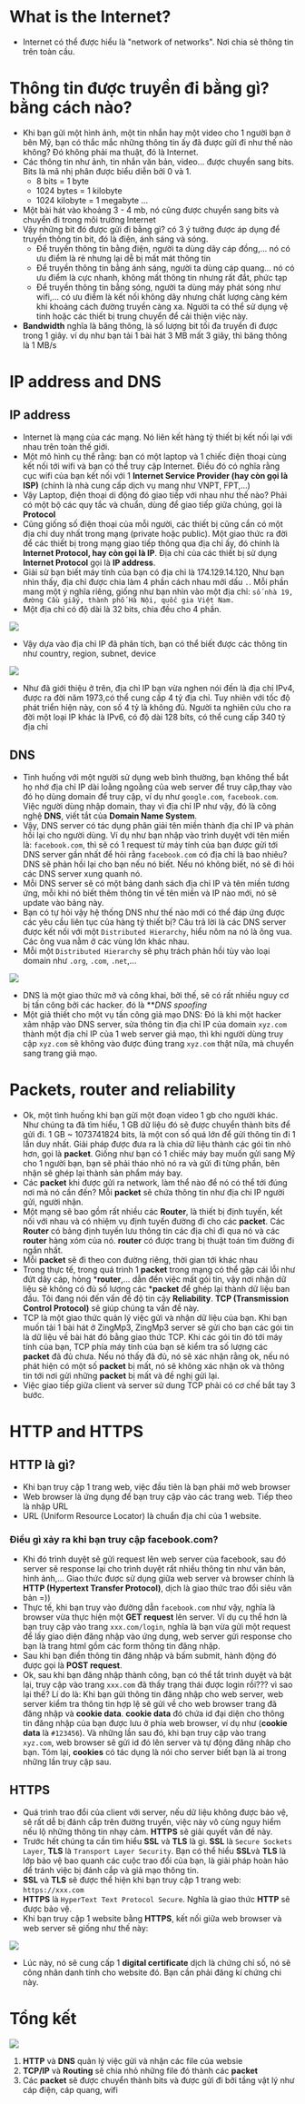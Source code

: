 # What is the Internet?
- Internet có thể được hiểu là "network of networks". Nơi chia sẻ thông tin trên toàn cầu.

# Thông tin được truyền đi bằng gì? bằng cách nào?
- Khi bạn gửi một hình ảnh, một tin nhắn hay một video cho 1 người bạn ở bên Mỹ, bạn có thắc mắc những thông tin ấy đã được gửi đi như thế nào không? Đó không phải ma thuật, đó là Internet.
- Các thông tin như ảnh, tin nhắn văn bản, video... được chuyển sang bits. Bits là mã nhị phân được biểu diễn bởi 0 và 1.
  - 8 bits = 1 byte
  - 1024 bytes = 1 kilobyte
  - 1024 kilobyte = 1 megabyte
  ...
- Một bài hát vào khoảng 3 - 4 mb, nó cũng được chuyển sang bits và chuyển đi trong môi trường Internet
- Vậy những bit đó được gửi đi bằng gì? có 3 ý tưởng được áp dụng để truyền thông tin bit, đó là điện, ánh sáng và sóng.
  - Để truyền thông tin bằng điện, người ta dùng dây cáp đồng,... nó có ưu điểm là rẻ nhưng lại dễ bị mất mát thông tin
  - Để truyền thông tin bằng ánh sáng, người ta dùng cáp quang... nó có ưu điểm là cực nhanh, không mất thông tin nhưng rất đắt, phức tạp
  - Để truyền thông tin bằng sóng, người ta dùng máy phát sóng như wifi,... có ưu điểm là kết nối không dây nhưng chất lượng càng kém khi khoảng cách đường truyền càng xa. Người ta có thể sử dụng vệ tinh hoặc các thiết bị trung chuyển để cải thiện việc này.
- **Bandwidth** nghĩa là băng thông, là số lượng bit tối đa truyền đi được trong 1 giây. ví dụ như bạn tải 1 bài hát 3 MB mất 3 giây, thì băng thông là 1 MB/s

# IP address and DNS
## IP address
- Internet là mạng của các mạng. Nó liên kết hàng tỷ thiết bị kết nối lại với nhau trên toàn thế giới. 
- Một mô hình cụ thể rằng: bạn có một laptop và 1 chiếc điện thoại cùng kết nối tới wifi và bạn có thể truy cập Internet. Điều đó có nghĩa rằng cục wifi của bạn kết nối với 1 **Internet Service Provider (hay còn gọi là ISP)** (chính là nhà cung cấp dịch vụ mang như VNPT, FPT,...)
- Vậy Laptop, điện thoại di động đó giao tiếp với nhau như thế nào? Phải có một bộ các quy tắc và chuẩn, dùng để giao tiếp giữa chúng, gọi là **Protocol**
- Cũng giống số điện thoại của mỗi người, các thiết bị cũng cần có một địa chỉ duy nhất trong mạng (private hoặc public). Một giao thức ra đời để các thiết bị trong mạng giao tiếp thông qua địa chỉ ấy, đó chính là **Internet Protocol, hay còn gọi là IP**. Địa chỉ của các thiết bị sử dụng **Internet Protocol** gọi là **IP address**. 
- Giải sử bạn biết máy tính của bạn có địa chỉ là 174.129.14.120, Như bạn nhìn thấy, địa chỉ được chia làm 4 phần cách nhau mởi dấu `.`. Mỗi phần mang một ý nghĩa riêng, giống như bạn nhìn vào một địa chỉ: `số nhà 19, đường Cầu giấy, thành phố Hà Nội, quốc gia Việt Nam.`
- Một địa chỉ có độ dài là 32 bits, chia đều cho 4 phần.

<img src="https://i.imgur.com/8ZhvT2Z.png">

- Vậy dựa vào địa chỉ IP đã phân tích, bạn có thể biết được các thông tin như country, region, subnet, device

<img src="https://i.imgur.com/zFIziJx.png">

- Như đã giới thiệu ở trên, địa chỉ IP bạn vừa nghen nói đến là địa chỉ IPv4, được ra đời năm 1973,có thể cung cấp 4 tỷ địa chỉ. Tuy nhiên với tốc độ phát triển hiện này, con số 4 tỷ là không đủ. Người ta nghiên cứu cho ra đời một loại IP khác là IPv6, có độ dài 128 bíts, có thể cung cấp 340 tỷ địa chỉ

## DNS
- Tình huống với một người sử dụng web bình thường, bạn không thể bắt họ nhớ địa chỉ IP dài loằng ngoằng của web server để truy câp,thay vào đó họ dùng domain để truy cập, ví dụ như `google.com`, `facebook.com`. Việc người dùng nhập domain, thay vì địa chỉ IP như vậy, đó là công nghệ **DNS**, viết tắt của **Domain Name System**.
- Vậy, DNS server có tác dụng phân giải tên miền thành địa chỉ IP và phản hồi lại cho người dùng. Ví dụ như bạn nhập vào trình duyệt với tên miền là: `facebook.com`, thì sẽ có 1 request từ máy tính của bạn được gửi tới DNS server gần nhất để hỏi rằng `facebook.com` có địa chỉ là bao nhiêu? DNS sẽ phản hồi lại cho bạn nếu nó biết. Nếu nó không biết, nó sẽ đi hỏi các DNS server xung quanh nó. 
- Mỗi DNS server sẽ có một bảng danh sách địa chỉ IP và tên miền tương ứng, mỗi khi nó biết thêm thông tin về tên miền và IP nào mới, nó sẽ update vào bảng này.
- Bạn có tự hỏi vậy hệ thống DNS như thế nào mới có thể đáp ứng được các yêu cầu liên tục của hàng tỷ thiết bị? Câu trả lời là các DNS server được kết nối với một `Distributed Hierarchy`, hiểu nôm na nó là ông vua. Các ông vua nằm ở các vùng lớn khác nhau. 
- Mỗi một `Distributed Hierarchy` sẽ phụ trách phản hồi tùy vào loại domain như `.org`, `.com`, `.net`,...

<img src="https://i.imgur.com/fGKUgsL.png">

- DNS là một giao thức mở và công khai, bởi thế, sẽ có rất nhiều nguy cơ bị tấn công bởi các hacker. đó là ***DNS spoofing*
- Một giả thiết cho một vụ tấn công giả mạo DNS: Đó là khi một hacker xâm nhập vào DNS server, sửa thông tin địa chỉ IP của domain `xyz.com` thành một địa chỉ IP của 1 web server giả mạo, thì khi người dùng truy cập `xyz.com` sẽ không vào được đúng trang `xyz.com` thật nữa, mà chuyển sang trang giả mạo.

# Packets, router and reliability
- Ok, một tình huống khi bạn gửi một đoạn video 1 gb cho người khác. Như chúng ta đã tìm hiểu, 1 GB dữ liệu đó sẽ được chuyển thành bits để gửi đi. 1 GB ~ 1073741824 bits, là một con số quá lớn để gửi thông tin đi 1 lần duy nhất. Giải pháp được đưa ra là chia dữ liệu thành các gói tin nhỏ hơn, gọi là **packet**. Giống như bạn có 1 chiếc máy bay muốn gửi sang Mỹ cho 1 người bạn, bạn sẽ phải tháo nhỏ nó ra và gửi đi từng phần, bên nhận sẽ ghép lại thành sản phẩm máy bay. 
- Các **packet** khi được gửi ra network, làm thể nào để nó có thể tới đúng nơi mà nó cần đến? Mỗi **packet** sẽ chứa thông tin như địa chi IP người gửi, người nhận.
- Một mạng sẽ bao gồm rất nhiều các **Router**, là thiết bị định tuyến, kết nối với nhau và có nhiệm vụ định tuyến đường đi cho các **packet**. Các **Router** có bảng định tuyến lưu thông tin các địa chỉ đi qua nó và các **router** hàng xóm của nó. **router** có được trang bị thuật toán tìm đường đi ngắn nhất.
- Mỗi **packet** sẽ đi theo con đường riêng, thời gian tới khác nhau
- Trong thực tế, trong quá trình 1 **packet** trong mạng có thể gặp cái lỗi như đứt dây cáp, hỏng ***router**,... dẫn đến việc mất gói tin, vậy nơi nhận dữ liệu sẽ không có đủ số lượng các ***packet** để ghép lại thành dữ liệu ban đầu. Tôi đang nói đến vấn đề độ tin cậy **Reliability**. **TCP (Transmission Control Protocol)** sẽ giúp chúng ta vấn đề này.
- TCP là một giao thức quản lý việc gửi và nhận dữ liệu của bạn. Khi bạn muốn tải 1 bài hát ở ZingMp3, ZingMp3 server sẽ gửi cho bạn các gói tin là dữ liệu về bài hát đó bằng giao thức TCP. Khi các gói tin đó tới máy tính của bạn, TCP phía máy tính của bạn sẽ kiểm tra số lượng các **packet** đã đủ chưa. Nếu nó thấy đã đủ, nó sẽ xác nhận rằng ok, nếu nó phát hiện có một số **packet** bị mất, nó sẽ không xác nhận ok và thông tin tới nơi gửi những **packet** bị mất và đề nghị gửi lại.
- Việc giao tiếp giữa client và server sử dung TCP phải có cơ chế  bắt tay 3 bước.

# HTTP and HTTPS
## HTTP là gì?
- Khi bạn truy cập 1 trang web, việc đầu tiên là bạn  phải mở web browser
- Web browser là ứng dụng để bạn truy cập vào các trang web. Tiếp theo là nhập URL
- URL (Uniform Resource Locator) là chuẩn địa chỉ của 1 website.
### Điều gì xảy ra khi bạn truy cập facebook.com?
- Khi đó trình duyệt sẽ gửi request lên web server của facebook, sau đó server sẽ response lại cho trình duyệt rất nhiều thông tin như văn bản, hình ảnh,... Giao thức được sử dụng giữa web server và browser chính là **HTTP (Hypertext Transfer Protocol)**, dịch là giao thức trao đổi siêu văn bản =)) 
- Thực tế, khi bạn truy vào đường dẫn `facebook.com` như vậy, nghĩa là browser vừa thực hiện một **GET request** lên server. Ví dụ cụ thể hơn là bạn truy cập vào trang `xxx.com/login`, nghĩa là bạn vừa gửi một request để lấy giao diện đăng nhập vào ứng dụng, web server gửi response cho bạn là trang html gồm các form thông tin đăng nhập. 
- Sau khi bạn điền thông tin đăng nhập và bấm submit, hành động đó được gọi là **POST request**.
- Ok, sau khi bạn đăng nhập thành công, bạn có thể tắt trình duyệt và bật lại, truy cập vào trang `xxx.com` đã thấy trạng thái được login rồi??? vì sao lại thế? Lí do là: Khi bạn gửi thông tin đăng nhập cho web server, web server kiểm tra thông tin hợp lệ sẽ gửi về cho web browser trang đã đăng nhập và **cookie data**. **cookie data** đó chứa id đại diện cho thông tin đăng nhập của bạn được lưu ở phía web browser, ví dụ như (**cookie data** là `#123456`). Và những lần sau đó, khi bạn truy cập vào trang `xyz.com`, web browser sẽ gửi id đó lên server và tự động đăng nhâp cho bạn. Tóm lại, **cookies** có tác dụng là nói cho server biết bạn là ai trong những lần truy cập sau.
## HTTPS
- Quá trình trao đổi của client với server, nếu dữ liệu không được bảo vệ, sẽ rất dễ bị đánh cắp trên đường truyền, việc này vô cùng nguy hiểm nếu lộ những thông tin nhạy cảm. **HTTPS** sẽ giải quyết vấn đề này.
- Trước hết chúng ta cần tìm hiểu **SSL** và **TLS** là gì. **SSL** là `Secure Sockets Layer`, **TLS** là `Transport Layer Security`. Bạn có thể hiểu **SSL**và **TLS** là lớp bảo vệ bao quanh các cuộc trao đổi của bạn, là giải pháp hoàn hảo để tránh việc bị đánh cắp và giả mạo thông tin. 
- **SSL** và **TLS** sẽ được thể hiện khi bạn truy cập 1 trang web: `https://xxx.com`
- **HTTPS** là `HyperText Text Protocol Secure`. Nghĩa là giao thức **HTTP** sẽ được bảo vệ.
- Khi bạn truy cập 1 website bằng **HTTPS**, kết nối giữa web browser và web server sẽ giống như thế này: 

<img src="https://i.imgur.com/Moxj7Xk.png">

- Lúc này, nó sẽ cung cấp 1 **digital certificate** dịch là chứng chỉ số, nó sẽ công nhân danh tính cho website đó. Bạn cần phải đăng kí chứng chi này.

# Tổng kết

<img src="https://i.imgur.com/kDRUPMs.png">

1. **HTTP** và **DNS** quản lý việc gửi và nhận các file của websie
2. **TCP/IP** và **Routing** sẽ chia nhỏ những file đó thành các **packet**
3. Các **packet** sẽ được chuyển thành bits và được gửi đi bởi tầng vật lý như cáp điện, cáp quang, wifi
























